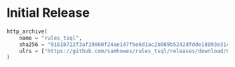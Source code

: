 # Initial Release
<!--marker-->
```python
http_archive(
    name = "rules_tsql",
    sha256 = "9161b722f3af19860f24ae147fbe6d1ac2b089b5242dfdde18893e31c6830d83",
    ulrs = ["https://github.com/samhowes/rules_tsql/releases/download/0.0.2/rules_tsql-0.0.2.tar.gz"],
)
```
